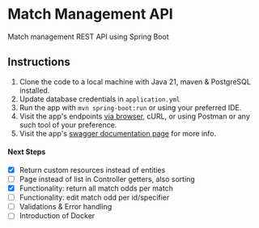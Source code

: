 # Match Management API
Match management REST API using Spring Boot

## Instructions

1. Clone the code to a local machine with Java 21, maven & PostgreSQL installed.
2. Update database credentials in `application.yml`
3. Run the app with `mvn spring-boot:run` or using your preferred IDE.
4. Visit the app's endpoints [via browser](http://localhost:8080/matches), cURL, or using Postman or any such tool of your preference.
5. Visit the app's [swagger documentation page](http://localhost:8080/swagger-ui.html) for more info.

#### Next Steps
- [x] Return custom resources instead of entities 
- [ ] Page instead of list in Controller getters, also sorting
- [x] Functionality: return all match odds per match
- [ ] Functionality: edit match odd per id/specifier
- [ ] Validations & Error handling
- [ ] Introduction of Docker